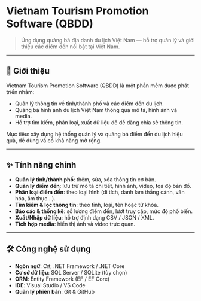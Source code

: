 # Vietnam Tourism Promotion Software (QBDD)

> Ứng dụng quảng bá địa danh du lịch Việt Nam — hỗ trợ quản lý và giới thiệu các điểm đến nổi bật tại Việt Nam.  

---

## 📌 Giới thiệu

Vietnam Tourism Promotion Software (QBDD) là một phần mềm được phát triển nhằm:

- Quản lý thông tin về tỉnh/thành phố và các điểm đến du lịch.  
- Quảng bá hình ảnh du lịch Việt Nam thông qua mô tả, hình ảnh và media.  
- Hỗ trợ tìm kiếm, phân loại, xuất dữ liệu để dễ dàng chia sẻ thông tin.  

Mục tiêu: xây dựng hệ thống quản lý và quảng bá điểm đến du lịch hiệu quả, dễ dùng và có khả năng mở rộng.

---

## ✨ Tính năng chính

- **Quản lý tỉnh/thành phố**: thêm, sửa, xóa thông tin cơ bản.  
- **Quản lý điểm đến**: lưu trữ mô tả chi tiết, hình ảnh, video, tọa độ bản đồ.  
- **Phân loại điểm đến**: theo loại hình (di tích, danh lam thắng cảnh, văn hóa, ẩm thực…).  
- **Tìm kiếm & lọc thông tin**: theo tỉnh, loại, tên hoặc từ khóa.  
- **Báo cáo & thống kê**: số lượng điểm đến, lượt truy cập, mức độ phổ biến.  
- **Xuất/Nhập dữ liệu**: hỗ trợ định dạng CSV / JSON / XML.  
- **Tích hợp media**: hiển thị ảnh và video trực quan.  

---

## 🛠️ Công nghệ sử dụng

- **Ngôn ngữ**: C#, .NET Framework / .NET Core  
- **Cơ sở dữ liệu**: SQL Server / SQLite (tùy chọn)  
- **ORM**: Entity Framework (EF / EF Core)  
- **IDE**: Visual Studio / VS Code  
- **Quản lý phiên bản**: Git & GitHub  


